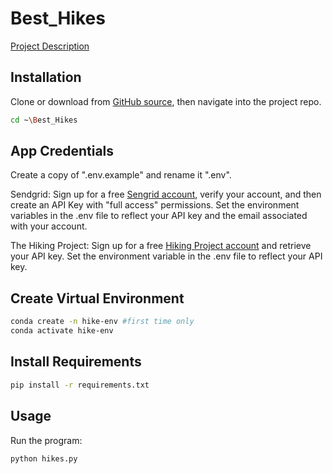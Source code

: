 # Best_Hikes

[Project Description](https://github.com/prof-rossetti/nyu-info-2335-201905/tree/master/projects/freestyle)

## Installation
Clone or download from [GitHub source](https://github.com/DS5507/Best_Hikes), then navigate into the project repo.

```sh
cd ~\Best_Hikes
```

## App Credentials
Create a copy of ".env.example" and rename it ".env".  

Sendgrid:
Sign up for a free [Sengrid account](https://signup.sendgrid.com/), verify your account, and then create an API Key with "full access" permissions.  Set the environment variables in the .env file to reflect your API key and the email associated with your account.

The Hiking Project:
Sign up for a free [Hiking Project account](https://www.hikingproject.com/data) and retrieve your API key.  Set the environment variable in the .env file to reflect your API key.


## Create Virtual Environment
```sh
conda create -n hike-env #first time only
conda activate hike-env
```

## Install Requirements
```sh
pip install -r requirements.txt
```

## Usage
Run the program:
```sh
python hikes.py
```